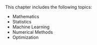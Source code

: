 This chapter includes the following topics:

- Mathematics
- Statistics
- Machine Learning
- Numerical Methods
- Optimization